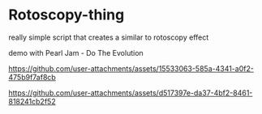 # Rotoscopy-thing

really simple script that creates a similar to rotoscopy effect

demo with Pearl Jam - Do The Evolution

https://github.com/user-attachments/assets/15533063-585a-4341-a0f2-475b9f7af8cb

https://github.com/user-attachments/assets/d517397e-da37-4bf2-8461-818241cb2f52

